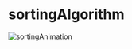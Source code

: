 # sortingAlgorithm
![sortingAnimation](https://user-images.githubusercontent.com/82398747/146987353-90590c20-2631-4529-ba6d-6c81e658bb61.gif)
